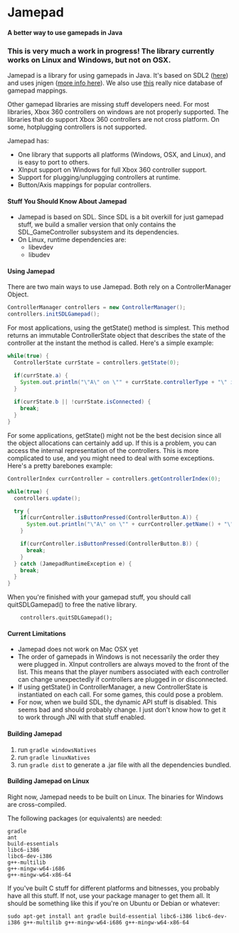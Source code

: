 # Jamepad
#### A better way to use gamepads in Java

### This is very much a work in progress! The library currently works on Linux and Windows, but not on OSX.

Jamepad is a library for using gamepads in Java. It's based on SDL2 ([here](https://www.libsdl.org/)) and uses jnigen ([more info here](https://github.com/libgdx/libgdx/wiki/jnigen)). We also use [this](https://github.com/gabomdq/SDL_GameControllerDB) really nice database of gamepad mappings.

Other gamepad libraries are missing stuff developers need. For most libraries, Xbox 360 controllers on windows are not properly supported. The libraries that do support Xbox 360 controllers are not cross platform. On some, hotplugging controllers is not supported.

Jamepad has:
  - One library that supports all platforms (Windows, OSX, and Linux), and is easy to port to others.
  - XInput support on Windows for full Xbox 360 controller support.
  - Support for plugging/unplugging controllers at runtime.
  - Button/Axis mappings for popular controllers.

#### Stuff You Should Know About Jamepad

- Jamepad is based on SDL. Since SDL is a bit overkill for just gamepad stuff, we build a smaller version that only contains the SDL_GameController subsystem and its dependencies.
- On Linux, runtime dependencies are:
  - libevdev
  - libudev
  
#### Using Jamepad

There are two main ways to use Jamepad. Both rely on a ControllerManager Object.

```java
ControllerManager controllers = new ControllerManager();
controllers.initSDLGamepad();
```

For most applications, using the getState() method is simplest. This method returns an immutable ControllerState object that describes the state of the controller at the instant the method is called. Here's a simple example:

```java
while(true) {
  ControllerState currState = controllers.getState(0);

  if(currState.a) {
    System.out.println("\"A\" on \"" + currState.controllerType + "\" is pressed");
  }
  
  if(currState.b || !currState.isConnected) {
    break;
  }
}
```

For some applications, getState() might not be the best decision since all the object allocations can certainly add up. If this is a problem, you can access the internal representation of the controllers. This is more complicated to use, and you might need to deal with some exceptions. Here's a pretty barebones example:

```java
ControllerIndex currController = controllers.getControllerIndex(0);

while(true) {
  controllers.update();

  try {
    if(currController.isButtonPressed(ControllerButton.A)) {
      System.out.println("\"A\" on \"" + currController.getName() + "\" is pressed");
    }

    if(currController.isButtonPressed(ControllerButton.B)) {
      break;
    }
  } catch (JamepadRuntimeException e) {
    break;
  }
}
```
        
When you're finished with your gamepad stuff, you should call quitSDLGamepad() to free the native library.
    
        controllers.quitSDLGamepad();

#### Current Limitations

- Jamepad does not work on Mac OSX yet
- The order of gamepads in Windows is not necessarily the order they were plugged in. XInput controllers are always moved to the front of the list. This means that the player numbers associated with each controller can change unexpectedly if controllers are plugged in or disconnected.
- If using getState() in ControllerManager, a new ControllerState is instantiated on each call. For some games, this could pose a problem.
- For now, when we build SDL, the  dynamic API stuff is disabled. This seems bad and should probably change. I just don't know how to get it to work through JNI with that stuff enabled.

#### Building Jamepad
1.  run `gradle windowsNatives`
2.  run `gradle linuxNatives`
2.  run `gradle dist` to generate a .jar file with all the dependencies bundled.

#### Building Jamepad on Linux
Right now, Jamepad needs to be built on Linux. The binaries for Windows are cross-compiled.

The following packages (or equivalents) are needed:

```
gradle
ant
build-essentials 
libc6-i386 
libc6-dev-i386 
g++-multilib
g++-mingw-w64-i686 
g++-mingw-w64-x86-64
```

If you've built C stuff for different platforms and bitnesses, you probably have all this stuff. If not, use your package manager to get them all. It should be something like this if you're on Ubuntu or Debian or whatever: 

```
sudo apt-get install ant gradle build-essential libc6-i386 libc6-dev-i386 g++-multilib g++-mingw-w64-i686 g++-mingw-w64-x86-64
```
